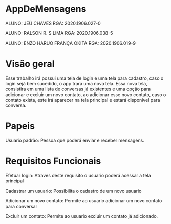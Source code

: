 # AppDeMensagens

ALUNO: JEÚ CHAVES RGA: 2020.1906.027-0

ALUNO: RALSON R. S LIMA RGA: 2020.1906.038-5

ALUNO: ENZO HARUO FRANÇA OKITA RGA: 2020.1906.019-9

# Visão geral
Esse trabalho irá possui uma tela de login e uma tela para cadastro, caso o login sejá bem sucedido, o app trará uma nova tela. Essa nova tela, consistira em uma lista de conversas já existentes e uma opção para adicionar e excluir um novo contato, ao adicionar esse novo contato, caso o contato exista, este irá aparecer na tela principal e estará disponivel para conversa.

# Papeis
Usuario padrão: Pessoa que poderá enviar e receber mensagens.

# Requisitos Funcionais
Efetuar login: Atraves deste requisito o usuario poderá acessar a tela principal

Cadastrar um usuario: Possibilita o cadastro de um novo usuario

Adicionar um novo contato: Permite ao usuario adicionar um novo contato para conversar

Excluir um contato: Permite ao usuario excluir um contato já adicionado.
